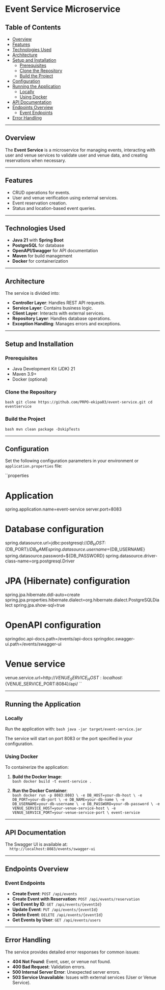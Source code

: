 # Event Service Microservice

## Table of Contents
- [Overview](#overview)
- [Features](#features)
- [Technologies Used](#technologies-used)
- [Architecture](#architecture)
- [Setup and Installation](#setup-and-installation)
  - [Prerequisites](#prerequisites)
  - [Clone the Repository](#clone-the-repository)
  - [Build the Project](#build-the-project)
- [Configuration](#configuration)
- [Running the Application](#running-the-application)
  - [Locally](#locally)
  - [Using Docker](#using-docker)
- [API Documentation](#api-documentation)
- [Endpoints Overview](#endpoints-overview)
  - [Event Endpoints](#event-endpoints)
- [Error Handling](#error-handling)

---

## Overview
The **Event Service** is a microservice for managing events, interacting with user and venue services to validate user and venue data, and creating reservations when necessary.

---

## Features
- CRUD operations for events.
- User and venue verification using external services.
- Event reservation creation.
- Status and location-based event queries.

---

## Technologies Used
- **Java 21** with **Spring Boot**
- **PostgreSQL** for database
- **OpenAPI/Swagger** for API documentation
- **Maven** for build management
- **Docker** for containerization

---

## Architecture
The service is divided into:
- **Controller Layer**: Handles REST API requests.
- **Service Layer**: Contains business logic.
- **Client Layer**: Interacts with external services.
- **Repository Layer**: Handles database operations.
- **Exception Handling**: Manages errors and exceptions.

---

## Setup and Installation

### Prerequisites
- Java Development Kit (JDK) 21
- Maven 3.9+
- Docker (optional)

### Clone the Repository
``bash
git clone https://github.com/PRPO-ekipa03/event-service.git
cd eventservice
``

### Build the Project
``bash
mvn clean package -DskipTests
``

---

## Configuration
Set the following configuration parameters in your environment or `application.properties` file:

``properties
# Application
spring.application.name=event-service
server.port=8083

# Database configuration
spring.datasource.url=jdbc:postgresql://${DB_HOST}:${DB_PORT}/${DB_NAME}
spring.datasource.username=${DB_USERNAME}
spring.datasource.password=${DB_PASSWORD}
spring.datasource.driver-class-name=org.postgresql.Driver

# JPA (Hibernate) configuration
spring.jpa.hibernate.ddl-auto=create
spring.jpa.properties.hibernate.dialect=org.hibernate.dialect.PostgreSQLDialect
spring.jpa.show-sql=true

# OpenAPI configuration
springdoc.api-docs.path=/events/api-docs
springdoc.swagger-ui.path=/events/swagger-ui

# Venue service
venue.service.url=http://${VENUE_SERVICE_HOST:localhost}:${VENUE_SERVICE_PORT:8084}/api/
``

---

## Running the Application

### Locally
Run the application with:
``bash
java -jar target/event-service.jar
``  

The service will start on port 8083 or the port specified in your configuration.

### Using Docker
To containerize the application:

1. **Build the Docker Image**:  
``bash
docker build -t event-service .
``  

2. **Run the Docker Container**:  
``bash
docker run -p 8083:8083 \
  -e DB_HOST=your-db-host \
  -e DB_PORT=your-db-port \
  -e DB_NAME=your-db-name \
  -e DB_USERNAME=your-db-username \
  -e DB_PASSWORD=your-db-password \
  -e VENUE_SERVICE_HOST=your-venue-service-host \
  -e VENUE_SERVICE_PORT=your-venue-service-port \
  event-service
``  

---

## API Documentation
The Swagger UI is available at:  
``  
http://localhost:8083/events/swagger-ui  
``  

---

## Endpoints Overview

### Event Endpoints
- **Create Event**: `POST /api/events`
- **Create Event with Reservation**: `POST /api/events/reservation`
- **Get Event by ID**: `GET /api/events/{eventId}`
- **Update Event**: `PUT /api/events/{eventId}`
- **Delete Event**: `DELETE /api/events/{eventId}`
- **Get Events by User**: `GET /api/events/users`

---

## Error Handling
The service provides detailed error responses for common issues:
- **404 Not Found**: Event, user, or venue not found.
- **400 Bad Request**: Validation errors.
- **500 Internal Server Error**: Unexpected server errors.
- **503 Service Unavailable**: Issues with external services (User or Venue Service).
